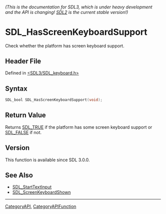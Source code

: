###### (This is the documentation for SDL3, which is under heavy development and the API is changing! [SDL2](https://wiki.libsdl.org/SDL2/) is the current stable version!)
# SDL_HasScreenKeyboardSupport

Check whether the platform has screen keyboard support.

## Header File

Defined in [<SDL3/SDL_keyboard.h>](https://github.com/libsdl-org/SDL/blob/main/include/SDL3/SDL_keyboard.h)

## Syntax

```c
SDL_bool SDL_HasScreenKeyboardSupport(void);

```

## Return Value

Returns [SDL_TRUE](SDL_TRUE) if the platform has some screen keyboard
support or [SDL_FALSE](SDL_FALSE) if not.

## Version

This function is available since SDL 3.0.0.

## See Also

* [SDL_StartTextInput](SDL_StartTextInput)
* [SDL_ScreenKeyboardShown](SDL_ScreenKeyboardShown)

----
[CategoryAPI](CategoryAPI), [CategoryAPIFunction](CategoryAPIFunction)

